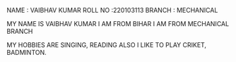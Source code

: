  NAME : VAIBHAV KUMAR
 ROLL NO :220103113
 BRANCH : MECHANICAL

 MY NAME IS VAIBHAV KUMAR 
 I AM FROM BIHAR 
 I AM FROM MECHANICAL BRANCH

 MY HOBBIES ARE SINGING, READING ALSO I LIKE TO PLAY CRIKET, BADMINTON.
